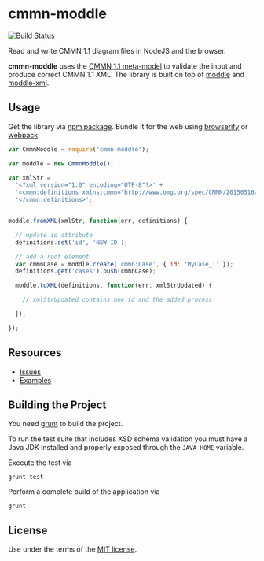 # cmmn-moddle

[![Build Status](https://travis-ci.org/bpmn-io/cmmn-moddle.svg)](https://travis-ci.org/bpmn-io/cmmn-moddle)

Read and write CMMN 1.1 diagram files in NodeJS and the browser.

__cmmn-moddle__ uses the [CMMN 1.1 meta-model](http://www.omg.org/spec/CMMN/) to validate the input and produce correct CMMN 1.1 XML. The library is built on top of [moddle](https://github.com/bpmn-io/moddle) and [moddle-xml](https://github.com/bpmn-io/moddle-xml).


## Usage

Get the library via [npm package](https://www.npmjs.org/package/cmmn-moddle). Bundle it for the web using [browserify](http://browserify.org) or [webpack](https://webpack.github.io).

```javascript
var CmmnModdle = require('cmmn-moddle');

var moddle = new CmmnModdle();

var xmlStr =
  '<?xml version="1.0" encoding="UTF-8"?>' +
  '<cmmn:definitions xmlns:cmmn="http://www.omg.org/spec/CMMN/20150516/MODEL" id="empty-definitions" targetNamespace="http://bpmn.io/schema/cmmn">' +
  '</cmmn:definitions>';


moddle.fromXML(xmlStr, function(err, definitions) {

  // update id attribute
  definitions.set('id', 'NEW ID');

  // add a root element
  var cmmnCase = moddle.create('cmmn:Case', { id: 'MyCase_1' });
  definitions.get('cases').push(cmmnCase);

  moddle.toXML(definitions, function(err, xmlStrUpdated) {

    // xmlStrUpdated contains new id and the added process

  });

});
```


## Resources

*   [Issues](https://github.com/bpmn-io/cmmn-moddle/issues)
*   [Examples](https://github.com/bpmn-io/cmmn-moddle/tree/master/test/spec/xml)


## Building the Project

You need [grunt](http://gruntjs.com) to build the project.

To run the test suite that includes XSD schema validation you must have a Java JDK installed and properly exposed through the `JAVA_HOME` variable.

Execute the test via

```
grunt test
```

Perform a complete build of the application via

```
grunt
```


## License

Use under the terms of the [MIT license](http://opensource.org/licenses/MIT).